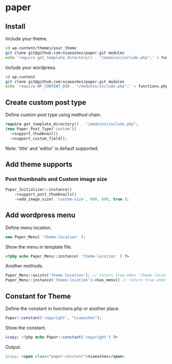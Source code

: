 # paper

## Install

Include your theme.

```bash
cd wp-content/themes/your_theme
git clone git@github.com:niaeashes/paper.git modules
echo 'require get_template_directory() . "/modules/include.php";' > functions.php
```

Include your wordpress.

```bash
cd wp-content
git clone git@github.com:niaeashes/paper.git modules
echo 'require WP_CONTENT_DIR . "/modules/include.php";' > functions.php
```

## Create custom post type

Define custom post type using method chain.

```php
require get_template_directory() . "/modules/include.php";
(new Paper_Post_Type('custom'))
  ->support_thumbnail()
  ->support_custom_field();
```

Note: 'title' and 'editor' is default supported.

## Add theme supports

### Post thumbnails and Custom image size

```php
Paper_Initializer::instance()
	->support_post_thumbnails()
	->add_image_size( 'custom-size', 800, 600, true );
```

## Add wordpress menu

Define menu location.

```php
new Paper_Menu( 'theme-location' );
```

Show the menu in template file.

```php
<?php echo Paper_Menu::instance( 'theme-location' ) ?>
```

Another methods.

```php
Paper_Menu::exists('theme-location'); // return true when 'theme-location' menu is defined, but false in not defined.
Paper_Menu::instance('theme-location')->has_menu() // return true when menu is defined on administrator screen.
```

## Constant for Theme

Define the constant in functions.php or another place.

```php
Paper::constant('copyright', "niaeashes");
```

Show the constant.

```php
&copy; <?php echo Paper::constant('copyright') ?>
```

Output.

```html
&copy; <span class="paper-constant">niaeashes</span>
```
